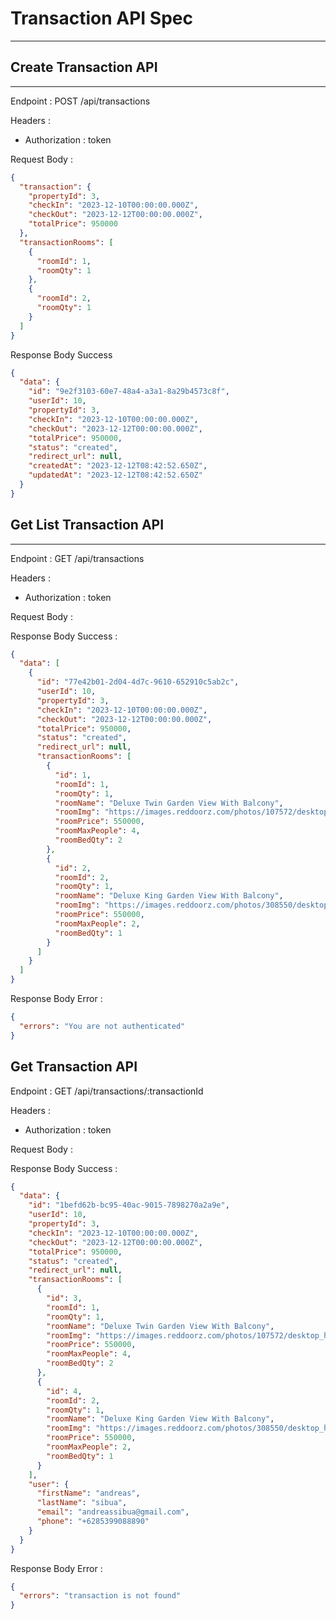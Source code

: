 # Transaction API Spec

---

## Create Transaction API

---

Endpoint : POST /api/transactions

Headers :

- Authorization : token

Request Body :

```json
{
  "transaction": {
    "propertyId": 3,
    "checkIn": "2023-12-10T00:00:00.000Z",
    "checkOut": "2023-12-12T00:00:00.000Z",
    "totalPrice": 950000
  },
  "transactionRooms": [
    {
      "roomId": 1,
      "roomQty": 1
    },
    {
      "roomId": 2,
      "roomQty": 1
    }
  ]
}
```

Response Body Success

```json
{
  "data": {
    "id": "9e2f3103-60e7-48a4-a3a1-8a29b4573c8f",
    "userId": 10,
    "propertyId": 3,
    "checkIn": "2023-12-10T00:00:00.000Z",
    "checkOut": "2023-12-12T00:00:00.000Z",
    "totalPrice": 950000,
    "status": "created",
    "redirect_url": null,
    "createdAt": "2023-12-12T08:42:52.650Z",
    "updatedAt": "2023-12-12T08:42:52.650Z"
  }
}
```

## Get List Transaction API

---

Endpoint : GET /api/transactions

Headers :

- Authorization : token

Request Body :

Response Body Success :

```json
{
  "data": [
    {
      "id": "77e42b01-2d04-4d7c-9610-652910c5ab2c",
      "userId": 10,
      "propertyId": 3,
      "checkIn": "2023-12-10T00:00:00.000Z",
      "checkOut": "2023-12-12T00:00:00.000Z",
      "totalPrice": 950000,
      "status": "created",
      "redirect_url": null,
      "transactionRooms": [
        {
          "id": 1,
          "roomId": 1,
          "roomQty": 1,
          "roomName": "Deluxe Twin Garden View With Balcony",
          "roomImg": "https://images.reddoorz.com/photos/107572/desktop_hotel_gallery_large_900x600_44fbbd02-951b-4249-b647-b8797cdfcca2_2Flead%2Bdesktop.webp",
          "roomPrice": 550000,
          "roomMaxPeople": 4,
          "roomBedQty": 2
        },
        {
          "id": 2,
          "roomId": 2,
          "roomQty": 1,
          "roomName": "Deluxe King Garden View With Balcony",
          "roomImg": "https://images.reddoorz.com/photos/308550/desktop_hotel_gallery_large_900x600_DSC06927.webp",
          "roomPrice": 550000,
          "roomMaxPeople": 2,
          "roomBedQty": 1
        }
      ]
    }
  ]
}
```

Response Body Error :

```json
{
  "errors": "You are not authenticated"
}
```

## Get Transaction API

Endpoint : GET /api/transactions/:transactionId

Headers :

- Authorization : token

Request Body :

Response Body Success :

```json
{
  "data": {
    "id": "1befd62b-bc95-40ac-9015-7898270a2a9e",
    "userId": 10,
    "propertyId": 3,
    "checkIn": "2023-12-10T00:00:00.000Z",
    "checkOut": "2023-12-12T00:00:00.000Z",
    "totalPrice": 950000,
    "status": "created",
    "redirect_url": null,
    "transactionRooms": [
      {
        "id": 3,
        "roomId": 1,
        "roomQty": 1,
        "roomName": "Deluxe Twin Garden View With Balcony",
        "roomImg": "https://images.reddoorz.com/photos/107572/desktop_hotel_gallery_large_900x600_44fbbd02-951b-4249-b647-b8797cdfcca2_2Flead%2Bdesktop.webp",
        "roomPrice": 550000,
        "roomMaxPeople": 4,
        "roomBedQty": 2
      },
      {
        "id": 4,
        "roomId": 2,
        "roomQty": 1,
        "roomName": "Deluxe King Garden View With Balcony",
        "roomImg": "https://images.reddoorz.com/photos/308550/desktop_hotel_gallery_large_900x600_DSC06927.webp",
        "roomPrice": 550000,
        "roomMaxPeople": 2,
        "roomBedQty": 1
      }
    ],
    "user": {
      "firstName": "andreas",
      "lastName": "sibua",
      "email": "andreassibua@gmail.com",
      "phone": "+6285399088890"
    }
  }
}
```

Response Body Error :
```json
{
  "errors": "transaction is not found"
}
```